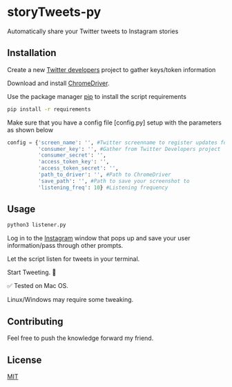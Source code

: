 # storyTweets-py

Automatically share your Twitter tweets to Instagram stories

## Installation

Create a new [Twitter developers](https://developer.twitter.com/en) project to gather keys/token information

Download and install [ChromeDriver](https://chromedriver.chromium.org/). 

Use the package manager [pip](https://pip.pypa.io/en/stable/) to install the script requirements

```bash
pip install -r requirements
```

Make sure that you have a config file [config.py] setup with the parameters as shown below

```python
config = {'screen_name': '', #Twitter screenname to register updates for
          'consumer_key': '', #Gather from Twitter Developers project
          'consumer_secret': '', 
          'access_token_key': '', 
          'access_token_secret': '', 
          'path_to_driver': '', #Path to ChromeDriver
          'save_path': '', #Path to save your screenshot to
          'listening_freq': 10} #Listening frequency 

```

## Usage
```bash
python3 listener.py
```
Log in to the [Instagram](http://www.instagram.com) window that pops up and save your user information/pass through other prompts.

Let the script listen for tweets in your terminal.

Start Tweeting. 🥴

✅ Tested on Mac OS.

Linux/Windows may require some tweaking.

## Contributing
Feel free to push the knowledge forward my friend.

## License
[MIT](https://choosealicense.com/licenses/mit/)
